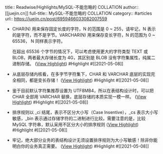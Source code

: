 title:: Readwise/Highlights/MySQL-不能忽略的 COLLATION
author:: [[juejin.cn]]
full-title:: MySQL-不能忽略的 COLLATION
category:: #articles
url:: https://juejin.cn/post/6959466033082007559
- CHAR(N) 用来保存固定长度的字符，N 的范围是 0 ~ 255，请牢记，N 表示的是字符，而不是字节。VARCHAR(N) 用来保存变长字符，N 的范围为 0 ~ 65536， N 同样表示字符。
  
  在超出 65536 个字节的情况下，可以考虑使用更大的字符类型 TEXT 或 BLOB，两者最大存储长度为 4G，其区别是 BLOB 没有字符集属性，纯属二进制存储。 ([View Highlight](https://instapaper.com/read/1410114232/16308502)) #Highlight #[[2021-05-08]]
- 从底层存储内核看，在多字节字符集下，CHAR 和 VARCHAR 底层的实现完全相同，都是变长存储！ ([View Highlight](https://instapaper.com/read/1410114232/16308511)) #Highlight #[[2021-05-08]]
- 鉴于目前默认字符集推荐设置为 UTF8MB4，所以在表结构设计时，可以把 CHAR 全部用 VARCHAR 替换，底层存储的本质实现一模一样。 ([View Highlight](https://instapaper.com/read/1410114232/16308515)) #Highlight #[[2021-05-08]]
- 排序规则以 _ci 结尾，表示不区分大小写（Case Insentive），_cs 表示大小写敏感，_bin 表示通过存储字符的二进制进行比较。需要注意的是，比较 MySQL 字符串，默认采用不区分大小的排序规则 ([View Highlight](https://instapaper.com/read/1410114232/16308523)) #Highlight #[[2021-05-08]]
- 牢记，绝大部分业务的表结构设计无须设置排序规则为大小写敏感！除非你能明白你的业务真正需要。 ([View Highlight](https://instapaper.com/read/1410114232/16308526)) #Highlight #[[2021-05-08]]